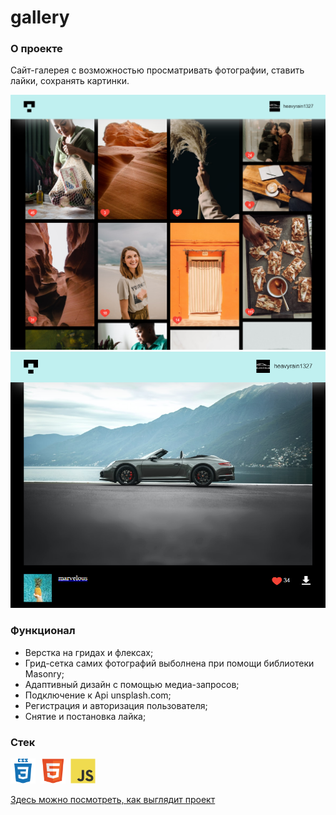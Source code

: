 # gallery

### О проекте

Сайт-галерея с возможностью просматривать фотографии, ставить лайки, сохранять картинки.

<div id="header" align="left">
  <img src="img\git\2022-08-05_00-51-32.png" width="600"/>
</div>
<div id="header" align="left">
  <img src="img\git\2022-08-05_00-52-31.png" width="600"/>
</div>

### Функционал

- Верстка на гридах и флексах;
- Грид-сетка самих фотографий выболнена при помощи библиотеки Masonry;
- Адаптивный дизайн с помощью медиа-запросов;
- Подключение к Api unsplash.com;
- Регистрация и авторизация пользователя;
- Снятие и постановка лайка;

### Стек

<img src="https://github.com/devicons/devicon/blob/master/icons/css3/css3-plain-wordmark.svg"  title="CSS3" alt="CSS" width="40" height="40"/>&nbsp;
<img src="https://github.com/devicons/devicon/blob/master/icons/html5/html5-original.svg" title="HTML5" alt="HTML" width="40" height="40"/>&nbsp;
<img src="https://github.com/devicons/devicon/blob/master/icons/javascript/javascript-original.svg" title="JavaScript" alt="JavaScript" width="40" height="40"/>&nbsp;

[Здесь можно посмотреть, как выглядит проект](https://elenasharnina.github.io/gallery/)
